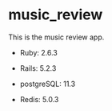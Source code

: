 # music_review

This is the music review app.

* Ruby: 2.6.3

* Rails: 5.2.3

* postgreSQL: 11.3

* Redis: 5.0.3
